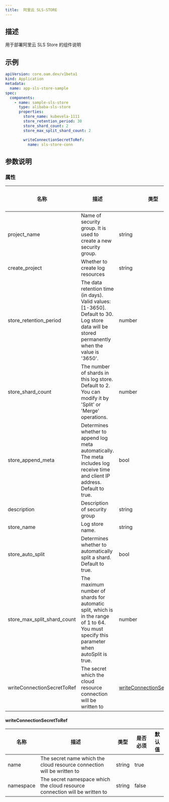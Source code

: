 ```yaml
---
title:  阿里云 SLS-STORE
---
```


## 描述

用于部署阿里云 SLS Store 的组件说明

## 示例

```yaml
apiVersion: core.oam.dev/v1beta1
kind: Application
metadata:
  name: app-sls-store-sample
spec:
  components:
    - name: sample-sls-store
      type: alibaba-sls-store
      properties:
        store_name: kubevela-1111
        store_retention_period: 30
        store_shard_count: 2
        store_max_split_shard_count: 2

        writeConnectionSecretToRef:
          name: sls-store-conn
```

## 参数说明


### 属性

 名称 | 描述 | 类型 | 是否必须 | 默认值 
 ------------ | ------------- | ------------- | ------------- | ------------- 
 project_name | Name of security group. It is used to create a new security group. | string | false |  
 create_project | Whether to create log resources | string | false |  
 store_retention_period | The data retention time (in days). Valid values: [1-3650]. Default to 30. Log store data will be stored permanently when the value is '3650'. | number | false |  
 store_shard_count | The number of shards in this log store. Default to 2. You can modify it by 'Split' or 'Merge' operations. | number | false |  
 store_append_meta | Determines whether to append log meta automatically. The meta includes log receive time and client IP address. Default to true. | bool | false |  
 description | Description of security group | string | false |  
 store_name | Log store name. | string | false |  
 store_auto_split | Determines whether to automatically split a shard. Default to true. | bool | false |  
 store_max_split_shard_count | The maximum number of shards for automatic split, which is in the range of 1 to 64. You must specify this parameter when autoSplit is true. | number | false |  
 writeConnectionSecretToRef | The secret which the cloud resource connection will be written to | [writeConnectionSecretToRef](#writeConnectionSecretToRef) | false |  


#### writeConnectionSecretToRef

 名称 | 描述 | 类型 | 是否必须 | 默认值 
 ------------ | ------------- | ------------- | ------------- | ------------- 
 name | The secret name which the cloud resource connection will be written to | string | true |  
 namespace | The secret namespace which the cloud resource connection will be written to | string | false |  
